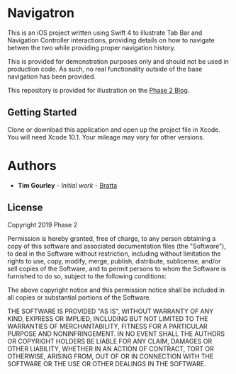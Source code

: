  # Navigatron

This is an iOS project written using Swift 4 to illustrate Tab Bar and Navigation Controller interactions, providing details on how to navigate betwen the two while providing proper navigation history.

This is provided for demonstration purposes only and should not be used in production code. As such, no real functionality outside of the base navigation has been provided.

This repository is provided for illustration on the [Phase 2 Blog](http://phase2online.com/blog/).

## Getting Started

Clone or download this application and open up the project file in Xcode. You will need Xcode 10.1. Your mileage may vary for other versions.

# Authors

* **Tim Gourley** - *Initial work* - [Bratta](https://github.com/bratta)

## License

Copyright 2019 Phase 2

Permission is hereby granted, free of charge, to any person obtaining a copy of this software and associated documentation files (the "Software"), to deal in the Software without restriction, including without limitation the rights to use, copy, modify, merge, publish, distribute, sublicense, and/or sell copies of the Software, and to permit persons to whom the Software is furnished to do so, subject to the following conditions:

The above copyright notice and this permission notice shall be included in all copies or substantial portions of the Software.

THE SOFTWARE IS PROVIDED "AS IS", WITHOUT WARRANTY OF ANY KIND, EXPRESS OR IMPLIED, INCLUDING BUT NOT LIMITED TO THE WARRANTIES OF MERCHANTABILITY, FITNESS FOR A PARTICULAR PURPOSE AND NONINFRINGEMENT. IN NO EVENT SHALL THE AUTHORS OR COPYRIGHT HOLDERS BE LIABLE FOR ANY CLAIM, DAMAGES OR OTHER LIABILITY, WHETHER IN AN ACTION OF CONTRACT, TORT OR OTHERWISE, ARISING FROM, OUT OF OR IN CONNECTION WITH THE SOFTWARE OR THE USE OR OTHER DEALINGS IN THE SOFTWARE.